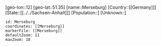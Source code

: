 ﻿---
location: [51.35,12]
mapzoom: [7,12] 
mapmarker: city 
type: City
tags:
- geo/City


SpocWebEntityId: 32430
isDeleted: false
confidential: public

---
[geo-lon::12]
[geo-lat::51.35]
[name::Merseburg]
[Country::[[Germany]]]
[State::[[../../Sachsen-Anhalt]]]
[Population::]
[Unknown::]


```leaflet
id: Merseburg
coordinates: [[Merseburg]]
markerFile: [[Merseburg]]
defaultZoom: 11 
maxZoom: 18
```
